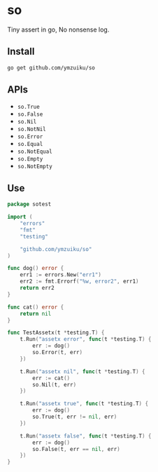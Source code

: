 # so

Tiny assert in go, No nonsense log.

## Install

```bash
go get github.com/ymzuiku/so
```

## APIs

- `so.True`
- `so.False`
- `so.Nil`
- `so.NotNil`
- `so.Error`
- `so.Equal`
- `so.NotEqual`
- `so.Empty`
- `so.NotEmpty`

## Use

```go
package sotest

import (
	"errors"
	"fmt"
	"testing"

	"github.com/ymzuiku/so"
)

func dog() error {
	err1 := errors.New("err1")
	err2 := fmt.Errorf("%w, error2", err1)
	return err2
}

func cat() error {
	return nil
}

func TestAssetx(t *testing.T) {
	t.Run("assetx error", func(t *testing.T) {
		err := dog()
		so.Error(t, err)
	})

	t.Run("assetx nil", func(t *testing.T) {
		err := cat()
		so.Nil(t, err)
	})

	t.Run("assetx true", func(t *testing.T) {
		err := dog()
		so.True(t, err != nil, err)
	})

	t.Run("assetx false", func(t *testing.T) {
		err := dog()
		so.False(t, err == nil, err)
	})
}

```
